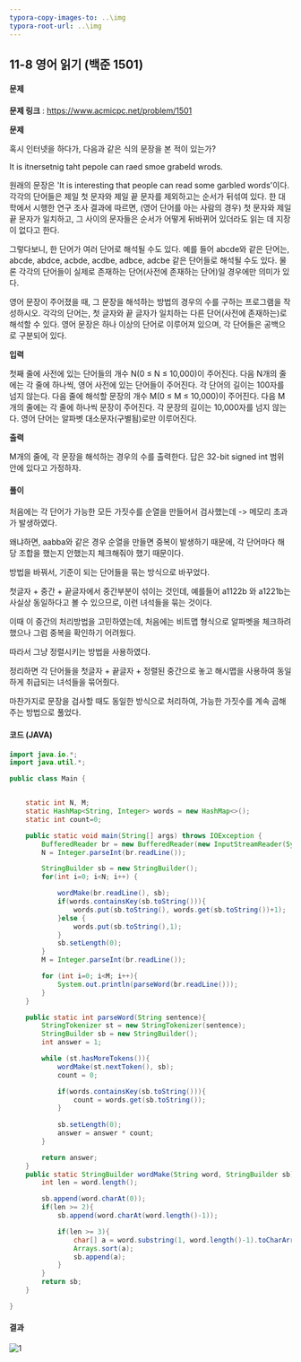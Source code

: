 ```yaml
---
typora-copy-images-to: ..\img
typora-root-url: ..\img
---
```


## 11-8 영어 읽기 (백준 1501)

#### 문제

**문제 링크** : https://www.acmicpc.net/problem/1501

**문제**

혹시 인터넷을 하다가, 다음과 같은 식의 문장을 본 적이 있는가?

It is itnersetnig taht pepole can raed smoe grabeld wrods.

원래의 문장은 'It is interesting that people can read some garbled words'이다. 각각의 단어들은 제일 첫 문자와 제일 끝 문자를 제외하고는 순서가 뒤섞여 있다. 한 대학에서 시행한 연구 조사 결과에 따르면, (영어 단어를 아는 사람의 경우) 첫 문자와 제일 끝 문자가 일치하고, 그 사이의 문자들은 순서가 어떻게 뒤바뀌어 있더라도 읽는 데 지장이 없다고 한다.

그렇다보니, 한 단어가 여러 단어로 해석될 수도 있다. 예를 들어 abcde와 같은 단어는, abcde, abdce, acbde, acdbe, adbce, adcbe 같은 단어들로 해석될 수도 있다. 물론 각각의 단어들이 실제로 존재하는 단어(사전에 존재하는 단어)일 경우에만 의미가 있다.

영어 문장이 주어졌을 때, 그 문장을 해석하는 방법의 경우의 수를 구하는 프로그램을 작성하시오. 각각의 단어는, 첫 글자와 끝 글자가 일치하는 다른 단어(사전에 존재하는)로 해석할 수 있다. 영어 문장은 하나 이상의 단어로 이루어져 있으며, 각 단어들은 공백으로 구분되어 있다.

**입력**

첫째 줄에 사전에 있는 단어들의 개수 N(0 ≤ N ≤ 10,000)이 주어진다. 다음 N개의 줄에는 각 줄에 하나씩, 영어 사전에 있는 단어들이 주어진다. 각 단어의 길이는 100자를 넘지 않는다. 다음 줄에 해석할 문장의 개수 M(0 ≤ M ≤ 10,000)이 주어진다. 다음 M개의 줄에는 각 줄에 하나씩 문장이 주어진다. 각 문장의 길이는 10,000자를 넘지 않는다. 영어 단어는 알파벳 대소문자(구별됨)로만 이루어진다.

**출력**

M개의 줄에, 각 문장을 해석하는 경우의 수를 출력한다. 답은 32-bit signed int 범위 안에 있다고 가정하자.



#### 풀이

처음에는 각 단어가 가능한 모든 가짓수를 순열을 만들어서 검사했는데 -> 메모리 초과가 발생하였다.

왜냐하면, aabba와 같은 경우 순열을 만들면 중복이 발생하기 때문에, 각 단어마다 해당 조합을 했는지 안했는지 체크해줘야 했기 때문이다.

방법을 바꿔서, 기준이 되는 단어들을 묶는 방식으로 바꾸었다.

첫글자 + 중간 + 끝글자에서 중간부분이 섞이는 것인데, 예를들어 a1122b 와 a1221b는 사실상 동일하다고 볼 수 있으므로, 이런 녀석들을 묶는 것이다.

이때 이 중간의 처리방법을 고민하였는데, 처음에는 비트맵 형식으로 알파벳을 체크하려 했으나 그럼 중복을 확인하기 어려웠다.

따라서 그냥 정렬시키는 방법을 사용하였다.


정리하면 각 단어들을 첫글자 + 끝글자 + 정렬된 중간으로 놓고 해시맵을 사용하여 동일하게 취급되는 녀석들을 묶어줬다.

마찬가지로 문장을 검사할 때도 동일한 방식으로 처리하여, 가능한 가짓수를 계속 곱해주는 방법으로 풀었다.



#### 코드 (JAVA)

````java
import java.io.*;
import java.util.*;

public class Main {


    static int N, M;
    static HashMap<String, Integer> words = new HashMap<>();
    static int count=0;

    public static void main(String[] args) throws IOException {
        BufferedReader br = new BufferedReader(new InputStreamReader(System.in));
        N = Integer.parseInt(br.readLine());

        StringBuilder sb = new StringBuilder();
        for(int i=0; i<N; i++) {

            wordMake(br.readLine(), sb);
            if(words.containsKey(sb.toString())){
                words.put(sb.toString(), words.get(sb.toString())+1);
            }else {
                words.put(sb.toString(),1);
            }
            sb.setLength(0);
        }
        M = Integer.parseInt(br.readLine());

        for (int i=0; i<M; i++){
            System.out.println(parseWord(br.readLine()));
        }
    }

    public static int parseWord(String sentence){
        StringTokenizer st = new StringTokenizer(sentence);
        StringBuilder sb = new StringBuilder();
        int answer = 1;

        while (st.hasMoreTokens()){
            wordMake(st.nextToken(), sb);
            count = 0;

            if(words.containsKey(sb.toString())){
                count = words.get(sb.toString());
            }
            
            sb.setLength(0);
            answer = answer * count;
        }

        return answer;
    }
    public static StringBuilder wordMake(String word, StringBuilder sb){
        int len = word.length();

        sb.append(word.charAt(0));
        if(len >= 2){
            sb.append(word.charAt(word.length()-1));

            if(len >= 3){
                char[] a = word.substring(1, word.length()-1).toCharArray();
                Arrays.sort(a);
                sb.append(a);
            }
        }
        return sb;
    }

}
````



#### 결과

![1](result-11-8.png)

